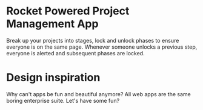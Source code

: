 # Rocket Powered Project Management App

Break up your projects into stages, lock and unlock phases to ensure everyone is on the same page.
Whenever someone unlocks a previous step, everyone is alerted and subsequent phases are locked.

# Design inspiration

Why can't apps be fun and beautiful anymore? All web apps are the same boring enterprise suite. Let's have some fun?
